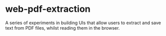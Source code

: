 # web-pdf-extraction
A series of experiments in building UIs that allow users to extract and save text from PDF files, whilst reading them in the browser.  
